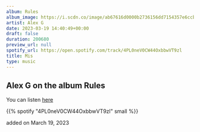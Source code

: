 ```yaml
---
album: Rules
album_image: https://i.scdn.co/image/ab67616d0000b2736156dd7154357e6ccb45068e
artist: Alex G
date: 2023-03-19 14:40:49+00:00
draft: false
duration: 200680
preview_url: null
spotify_url: https://open.spotify.com/track/4PL0neV0CW44OxbbwVT9zl
title: Mis
type: music
---
```



## Alex G on the album Rules

You can listen [here](https://open.spotify.com/track/4PL0neV0CW44OxbbwVT9zl)

{{% spotify "4PL0neV0CW44OxbbwVT9zl" small %}}

added on March 19, 2023